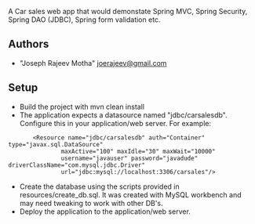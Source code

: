 
A Car sales web app that would demonstate Spring MVC, Spring Security, Spring DAO (JDBC), Spring form validation etc. 

 
Authors
-------
* "Joseph Rajeev Motha" <joerajeev@gmail.com>

 Setup
 ------
* Build the project with mvn clean install
* The application expects a datasource named "jdbc/carsalesdb". Configure this in your application/web server.
For example: 
```
       <Resource name="jdbc/carsalesdb" auth="Container" type="javax.sql.DataSource"
               maxActive="100" maxIdle="30" maxWait="10000"
               username="javauser" password="javadude" driverClassName="com.mysql.jdbc.Driver"
               url="jdbc:mysql://localhost:3306/carsales"/>
```
* Create the database using the scripts provided in resources/create_db.sql. It was created with MySQL workbench and may need tweaking to work with other DB's. 
* Deploy the application to the application/web server.
